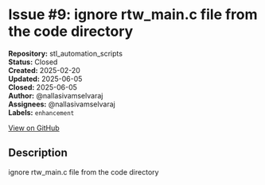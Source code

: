 # Issue #9: ignore rtw_main.c file from the  code directory

**Repository:** stl_automation_scripts  
**Status:** Closed  
**Created:** 2025-02-20  
**Updated:** 2025-06-05  
**Closed:** 2025-06-05  
**Author:** @nallasivamselvaraj  
**Assignees:** @nallasivamselvaraj  
**Labels:** `enhancement`  

[View on GitHub](https://github.com/Simtestlab/stl_automation_scripts/issues/9)

## Description

ignore rtw_main.c file from the  code directory